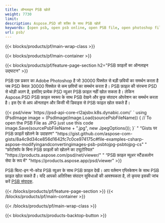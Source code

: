 ```yaml
---
title: ऑनलाइन PSB खोलें
weight: 7730
limit: 
description: Aspose.PSD की शक्ति के साथ PSB खोलें
keywords: [open psb, open psb online, open PSB file, open photoshop file, preview psb]
url: psb/
---
```


{{< blocks/products/pf/main-wrap-class >}}

{{< blocks/products/pf/main-container >}}

{{< blocks/products/pf/feature-page-section h2="PSB फ़ाइलों का ऑनलाइन उद्घाटन" >}}
<p>PSB एक प्रकार का Adobe Photoshop है जो 30000 पिक्सेल से बड़ी छवियों का समर्थन करता है जब PSD केवल 30000 पिक्सेल से कम छवियों का समर्थन करता है। PSB फ़ाइल की संरचना PSD से थोड़ी अलग है, इसलिए प्रत्येक PSD व्यूअर PSB फ़ाइल नहीं खोल सकता है। लेकिन Aspose.PSD PSB फ़ाइल स्वरूप के साथ PSB देखने और कुछ संपादन ऑपरेशन का समर्थन करता है। इस ऐप से आप ऑनलाइन और किसी भी डिवाइस से PSB फाइल खोल सकते हैं।</p>
{{< psd/view `https://psd-api-core-rl2ajsbv.k8s.dynabic.com/` 
`    using (PsdImage image = (PsdImage)Image.Load(sourcePsbFileName))
    {
	    // To open the PSB File as JPG just use this code
        image.Save(sourcePsbFileName + ".jpg",  new JpegOptions());
    }` "
“Gists पर PSB फ़ाइलें खोलने के उदाहरण" "https://gist.github.com/aspose-com-gists/8a4c9d34ce856d1642fc7c0ce974175c#file-examples-csharp-aspose-modifyingandconvertingimages-psb-psbtojpg-psbtojpg-cs" "
“फ़ोटोशॉप के बिना PSB फ़ाइलों को खोलने का ट्यूटोरियल" "https://products.aspose.com/psd/net/viewer/" "
“PSB फ़ाइल व्यूअर स्टैंडअलोन सेवा के रूप में" "https://products.aspose.app/psd/viewer" >}}
<p>PSB बिल्ट-इन नो-कोड PSB व्यूअर के साथ PSB फ़ाइल देखें। आप वर्तमान एप्लिकेशन के साथ PSB फ़ाइल खोल सकते हैं। यदि आपको अतिरिक्त संपादन सुविधाओं की आवश्यकता है, तो कृपया इसकी जांच करें <a href="https://products.aspose.app/psd/template-editor">PSB संपादक</a>.</p>
{{< /blocks/products/pf/feature-page-section >}}
{{< /blocks/products/pf/main-container >}}


{{< /blocks/products/pf/main-wrap-class >}}

{{< blocks/products/products-backtop-button >}}
